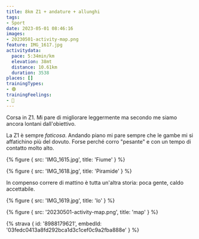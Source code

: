 ```yaml
---
title: 8km Z1 + andature + allunghi
tags:
- Sport
date: 2023-05-01 08:46:16
images:
- 20230501-activity-map.png
feature: IMG_1617.jpg
activitydata:
  pace: 5:34min/km
  elevation: 38mt
  distance: 10.61km
  duration: 3538
places: []
trainingTypes:
- 🟢
trainingFeelings:
- 🙂
---
```


Corsa in Z1. Mi pare di migliorare leggermente ma secondo me siamo ancora lontani dall'obiettivo.

<!--more--> 

La Z1 è sempre _faticosa_. Andando piano mi pare sempre che le gambe mi si affatichino più del dovuto. Forse perché corro "pesante" e con un tempo di contatto molto alto.

{% figure { src: 'IMG_1615.jpg', title: 'Fiume' } %}

{% figure { src: 'IMG_1618.jpg', title: 'Piramide' } %}

In compenso correre di mattino è tutta un'altra storia: poca gente, caldo accettabile.

{% figure { src: 'IMG_1619.jpg', title: 'Io' } %}

{% figure { src: '20230501-activity-map.png', title: 'map' } %}


{% strava { id: '8988179621', embedId: '03fedc0413a8fd292bca1d3c1cef0c9a2fba888e' } %}